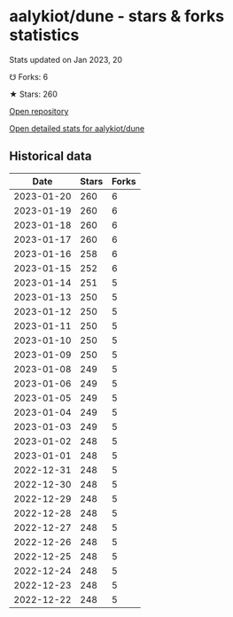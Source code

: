 # aalykiot/dune - stars & forks statistics

Stats updated on Jan 2023, 20

☋ Forks: 6

★ Stars: 260

[Open repository](https://github.com/aalykiot/dune)

[Open detailed stats for aalykiot/dune](https://reviewgithub.com/rep/aalykiot/dune)

## Historical data
| Date | Stars | Forks |
|------|-------|-------|
| 2023-01-20 | 260 | 6 | 
| 2023-01-19 | 260 | 6 | 
| 2023-01-18 | 260 | 6 | 
| 2023-01-17 | 260 | 6 | 
| 2023-01-16 | 258 | 6 | 
| 2023-01-15 | 252 | 6 | 
| 2023-01-14 | 251 | 5 | 
| 2023-01-13 | 250 | 5 | 
| 2023-01-12 | 250 | 5 | 
| 2023-01-11 | 250 | 5 | 
| 2023-01-10 | 250 | 5 | 
| 2023-01-09 | 250 | 5 | 
| 2023-01-08 | 249 | 5 | 
| 2023-01-06 | 249 | 5 | 
| 2023-01-05 | 249 | 5 | 
| 2023-01-04 | 249 | 5 | 
| 2023-01-03 | 249 | 5 | 
| 2023-01-02 | 248 | 5 | 
| 2023-01-01 | 248 | 5 | 
| 2022-12-31 | 248 | 5 | 
| 2022-12-30 | 248 | 5 | 
| 2022-12-29 | 248 | 5 | 
| 2022-12-28 | 248 | 5 | 
| 2022-12-27 | 248 | 5 | 
| 2022-12-26 | 248 | 5 | 
| 2022-12-25 | 248 | 5 | 
| 2022-12-24 | 248 | 5 | 
| 2022-12-23 | 248 | 5 | 
| 2022-12-22 | 248 | 5 | 

